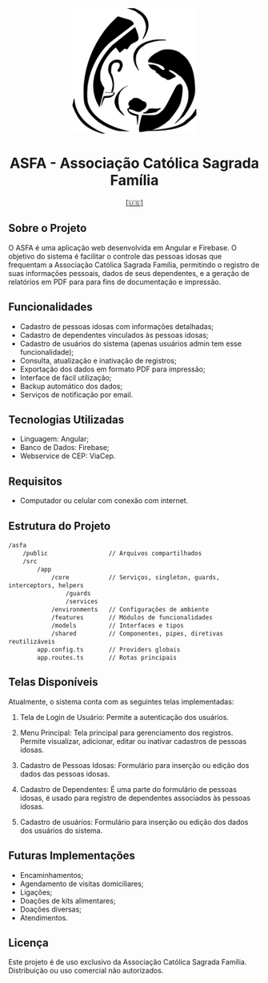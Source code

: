 <div align="center">
	<img src="./public/asfa-logo.png" alt="ASFA" widthwidth="250" height="250" />
	<h1>ASFA - Associação Católica Sagrada Família</h1>
	<a href="./README-US.md">[🇺🇸]</a>
</div>

## Sobre o Projeto

O ASFA é uma aplicação web desenvolvida em Angular e Firebase. O objetivo do sistema é facilitar o controle das pessoas idosas que frequentam a Associação Católica Sagrada Família, permitindo o registro de suas informações pessoais, dados de seus dependentes, e a geração de relatórios em PDF para para fins de documentação e impressão.

## Funcionalidades

- Cadastro de pessoas idosas com informações detalhadas;
- Cadastro de dependentes vinculados às pessoas idosas;
- Cadastro de usuários do sistema (apenas usuários admin tem esse funcionalidade);
- Consulta, atualização e inativação de registros;
- Exportação dos dados em formato PDF para impressão;
- Interface de fácil utilização;
- Backup automático dos dados;
- Serviços de notificação por email.

## Tecnologias Utilizadas

- Linguagem: Angular;
- Banco de Dados: Firebase;
- Webservice de CEP: ViaCep.

## Requisitos

- Computador ou celular com conexão com internet.

## Estrutura do Projeto

```
/asfa
    /public                 // Arquivos compartilhados
    /src
	    /app
		    /core           // Serviços, singleton, guards, interceptors, helpers
			    /guards
			    /services
	        /environments   // Configurações de ambiente
		    /features       // Módulos de funcionalidades
		    /models         // Interfaces e tipos
		    /shared         // Componentes, pipes, diretivas reutilizáveis
        app.config.ts       // Providers globais
        app.routes.ts       // Rotas principais
```

## Telas Disponíveis

Atualmente, o sistema conta com as seguintes telas implementadas:

1. Tela de Login de Usuário:
Permite a autenticação dos usuários.

2. Menu Principal:
Tela principal para gerenciamento dos registros. Permite visualizar, adicionar, editar ou inativar cadastros de pessoas idosas.

3. Cadastro de Pessoas Idosas:
Formulário para inserção ou edição dos dados das pessoas idosas.

4. Cadastro de Dependentes:
É uma parte do formulário de pessoas idosas, é usado para registro de dependentes associados às pessoas idosas.

5. Cadastro de usuários:
Formulário para inserção ou edição dos dados dos usuários do sistema.

## Futuras Implementações

- Encaminhamentos;
- Agendamento de visitas domiciliares;
- Ligações;
- Doações de kits alimentares;
- Doações diversas;
- Atendimentos.

## Licença

Este projeto é de uso exclusivo da Associação Católica Sagrada Família. Distribuição ou uso comercial não autorizados.